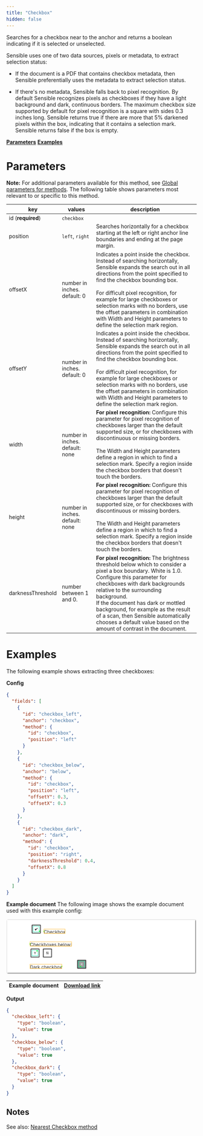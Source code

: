 ```yaml
---
title: "Checkbox"
hidden: false
---
```

Searches for a checkbox near to the anchor and returns a boolean indicating if it is selected or unselected. 

Sensible uses one of two data sources, pixels or metadata, to extract selection status:

- If the document is a PDF that contains checkbox metadata, then Sensible preferentially uses the metadata to extract selection status.  

- If there's no metadata, Sensible falls back to pixel recognition. By default Sensible recognizes pixels as checkboxes if they have a light background and dark, continuous borders. The maximum checkbox size supported by default for pixel recognition is a square with sides 0.3 inches long. Sensible returns true if  there are more that 5% darkened pixels within the box, indicating that it contains a selection mark.  Sensible  returns false if the box is empty. 

[**Parameters**](doc:checkbox#parameters)
[**Examples**](doc:checkbox#examples)

Parameters
=====

**Note:** For additional parameters available for this method, see [Global parameters for methods](doc:method#global-parameters-for-methods). The following table shows parameters most relevant to or specific to this method.

| key               | values                          | description                                                  |
| ----------------- | ------------------------------- | ------------------------------------------------------------ |
| id (**required**) | `checkbox`                      |                                                              |
| position          | `left`, `right`                 | Searches horizontally for a checkbox starting at the left or right anchor line boundaries and ending at the page margin. <br/> |
| offsetX           | number in inches. default: 0    | Indicates a point inside the checkbox. Instead of searching horizontally, Sensible  expands the search out in all directions from the point specified to find the checkbox bounding box.<br/><br/> For difficult pixel recognition, for example for large checkboxes or selection marks with no borders,  use the offset parameters in combination with Width and Height parameters to define the selection mark region.<br/> |
| offsetY           | number in inches. default: 0    | Indicates a point inside the checkbox. Instead of searching horizontally, Sensible  expands the search out in all directions from the point specified to find the checkbox bounding box.<br/><br/>For difficult pixel recognition, for example for large checkboxes or selection marks with no borders,  use the offset parameters in combination with Width and Height parameters to define the selection mark region.<br/> |
| width             | number in inches. default: none | **For pixel recognition:**  Configure this parameter for pixel recognition of checkboxes larger than the default supported size, or for checkboxes with discontinuous or missing borders.<br/><br/>The Width and Height parameters define a region in which to find a selection mark. Specify a region inside the checkbox borders that doesn't touch the borders. <br/> |
| height            | number in inches. default: none | **For pixel recognition:**  Configure this parameter for pixel recognition of checkboxes larger than the default supported size, or for checkboxes with discontinuous or missing borders.<br/><br/>The Width and Height parameters define a region in which to find a selection mark. Specify a region inside the checkbox borders that doesn't touch the borders. <br/> |
| darknessThreshold | number between 1 and 0.         | **For pixel recognition:**  The brightness threshold below which to consider a pixel a box boundary. White is 1.0. Configure this parameter for checkboxes with dark backgrounds relative to the surrounding background.<br/>If the document has dark or mottled background, for example as the result of a scan, then Sensible automatically chooses a default value based on the amount of contrast in the document.<br/> |

Examples
====

The following example shows extracting three checkboxes:

**Config**

```json
{
  "fields": [
    {
      "id": "checkbox_left",
      "anchor": "checkbox",
      "method": {
        "id": "checkbox",
        "position": "left"
      }
    },
    {
      "id": "checkbox_below",
      "anchor": "below",
      "method": {
        "id": "checkbox",
        "position": "left",
        "offsetY": 0.3,
        "offsetX": 0.3
      }
    },
    {
      "id": "checkbox_dark",
      "anchor": "dark",
      "method": {
        "id": "checkbox",
        "position": "right",
        "darknessThreshold": 0.4,
        "offsetX": 0.8
      }
    }
  ]
}
```

**Example document**
The following image shows the example document used with this example config:



![Click to enlarge](https://raw.githubusercontent.com/sensible-hq/sensible-docs/main//readme-sync/assets/v0/images/final/checkbox.png)

| Example document | [Download link](https://raw.githubusercontent.com/sensible-hq/sensible-docs/main/readme-sync/assets/v0/pdfs/checkbox.pdf) |
| ----------- | ------------------------------------------------------------ |




**Output**

```json
{
  "checkbox_left": {
    "type": "boolean",
    "value": true
  },
  "checkbox_below": {
    "type": "boolean",
    "value": true
  },
  "checkbox_dark": {
    "type": "boolean",
    "value": true
  }
}
```

Notes
---

See also: [Nearest Checkbox method](doc:nearest-checkbox)











